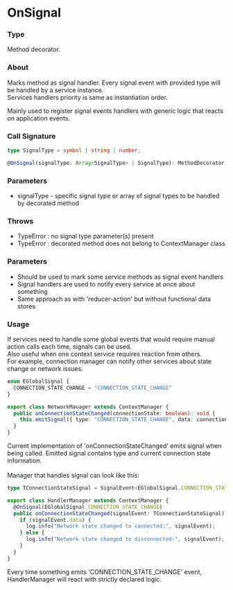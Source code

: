 # OnSignal

### Type

Method decorator.

### About

Marks method as signal handler. Every signal event with provided type will be handled by a service instance. <br/>
Services handlers priority is same as instantiation order.

Mainly used to register signal events handlers with generic logic that reacts on application events.

### Call Signature

```typescript
type SignalType = symbol | string | number;

@OnSignal(signalType: Array<SignalType> | SignalType): MethodDecorator;
```

### Parameters

- signalType - specific signal type or array of signal types to be handled by decorated method

### Throws

- TypeError : no signal type parameter(s) present
- TypeError : decorated method does not belong to ContextManager class

### Parameters

- Should be used to mark some service methods as signal event handlers
- Signal handlers are used to notify every service at once about something
- Same approach as with 'reducer-action' but without functional data stores

### Usage

If services need to handle some global events that would require manual action calls each time, signals can be used. <br/>
Also useful when one context service requires reaction from others. <br/>
For example, connection manager can notify other services about state change or network issues. <br/>

```typescript
enum EGlobalSignal {
  CONNECTION_STATE_CHANGE = "CONNECTION_STATE_CHANGE"
}
```

```typescript
export class NetworkManager extends ContextManager {
  public onConnectionStateChanged(connectionState: boolean): void {
    this.emitSignal({ type: "CONNECTION_STATE_CHANGE", data: connectionState });
  }
}
```

Current implementation of 'onConnectionStateChanged' emits signal when being called. Emitted signal contains type and current connection state information.
<br/> <br/>
Manager that handles signal can look like this:

```typescript
type TConnectionStateSignal = SignalEvent<EGlobalSignal.CONNECTION_STATE_CHANGE, boolean>;
```

```typescript
export class HandlerManager extends ContextManager {
  @OnSignal(EGlobalSignal.CONNECTION_STATE_CHANGE)
  public onConnectionStateChanged(signalEvent: TConnectionStateSignal): string {
    if (signalEvent.data) {
      log.info("Network state changed to connected:", signalEvent);
    } else {
      log.info("Network state changed to disconnected:", signalEvent);
    }
  }
}
```

Every time something emits 'CONNECTION_STATE_CHANGE' event, HandlerManager will react with strictly declared logic.
